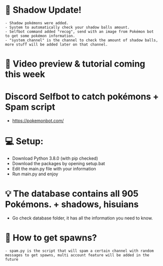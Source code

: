 # 📣 Shadow Update! 
    - Shadow pokémons were added.
    - System to automatically check your shadow balls amount.
    - Selfbot command added "recog", send with an image from Pokémon bot to get some pokémon information.
    - "system_channel" is the channel to check the amount of shadow balls, more stuff will be added later on that channel.
 
 # 🎦 Video preview & tutorial coming this week
 
# Discord Selfbot to catch pokémons + Spam script
  - https://pokemonbot.com/

# 💻 Setup: 
  - Download Python 3.8.0 (with pip checked)
  - Download the packages by opening setup.bat
  - Edit the main.py file with your information
  - Run main.py and enjoy
      
# 💡 The database contains all 905 Pokémons. + shadows, hisuians
   - Go check database folder, it has all the information you need to know.
    
# 🤔 How to get spawns?
    - spam.py is the script that will spam a certain channel with random messages to get spawns, multi account feature will be added in the future
